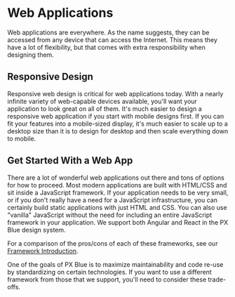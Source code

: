 # Web Applications
Web applications are everywhere. As the name suggests, they can be accessed from any device that can access the Internet. This means they have a lot of flexibility, but that comes with extra responsibility when designing them.

## Responsive Design
Responsive web design is critical for web applications today. With a nearly infinite variety of web-capable devices available, you'll want your application to look great on all of them. It's much easier to design a responsive web application if you start with mobile designs first. If you can fit your features into a mobile-sized display, it's much easier to scale up to a desktop size than it is to design for desktop and then scale everything down to mobile.


## Get Started With a Web App
There are a lot of wonderful web applications out there and tons of options for how to proceed. Most modern applications are built with HTML/CSS and sit inside a JavaScript framework. If your application needs to be very small, or if you don't really have a need for a JavaScript infrastructure, you can certainly build static applications with just HTML and CSS. You can also use "vanilla" JavaScript without the need for including an entire JavaScript framework in your application. We support both Angular and React in the PX Blue design system.

For a comparison of the pros/cons of each of these frameworks, see our [Framework Introduction](/development/frameworks-web/intro).

One of the goals of PX Blue is to maximize maintainability and code re-use by standardizing on certain technologies. If you want to use a different framework from those that we support, you'll need to consider these trade-offs.